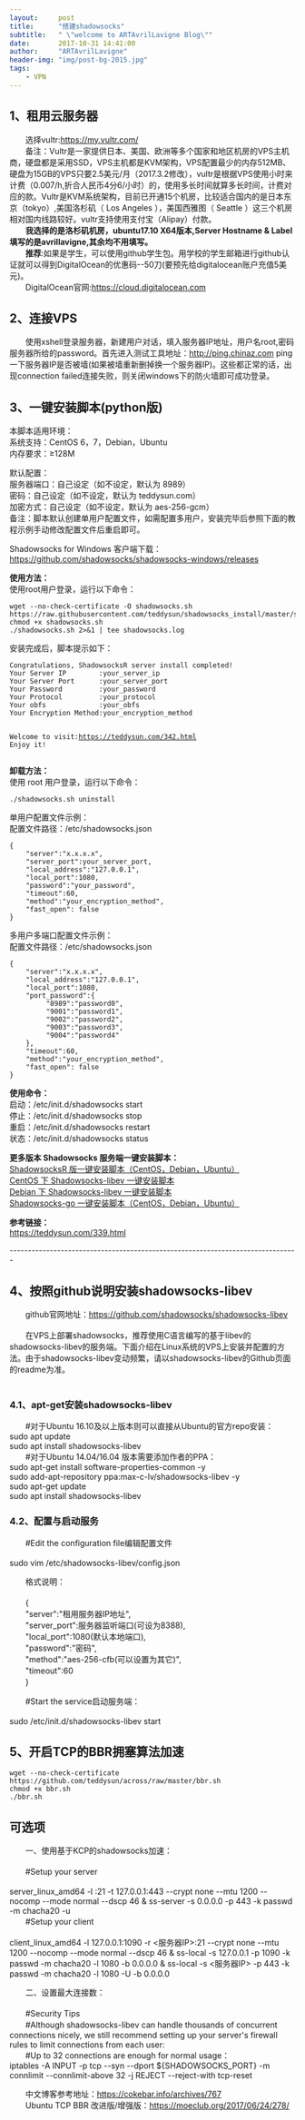 ```yaml
---
layout:     post
title:      "搭建shadowsocks"
subtitle:   " \"welcome to ARTAvrilLavigne Blog\""
date:       2017-10-31 14:41:00
author:     "ARTAvrilLavigne"
header-img: "img/post-bg-2015.jpg"
tags:
    - VPN
---
```

## 1、租用云服务器  
　　选择vultr:https://my.vultr.com/  
　　备注：Vultr是一家提供日本、美国、欧洲等多个国家和地区机房的VPS主机商，硬盘都是采用SSD，VPS主机都是KVM架构，VPS配置最少的内存512MB、硬盘为15GB的VPS只要2.5美元/月（2017.3.2修改），vultr是根据VPS使用小时来计费（0.007/h,折合人民币4分6/小时）的，使用多长时间就算多长时间，计费对应的款。Vultr是KVM系统架构，目前已开通15个机房，比较适合国内的是日本东京（tokyo）,美国洛杉矶（ Los Angeles ），美国西雅图（ Seattle ）这三个机房相对国内线路较好。vultr支持使用支付宝（Alipay）付款。  
　　**我选择的是洛杉矶机房，ubuntu17.10 X64版本,Server Hostname & Label填写的是avrillavigne,其余均不用填写。**  
　　**推荐**:如果是学生，可以使用github学生包。用学校的学生邮箱进行github认证就可以得到DigitalOcean的优惠码--50刀(要预先给digitalocean账户充值5美元)。  
　　DigitalOcean官网:https://cloud.digitalocean.com  
## 2、连接VPS  
　　使用xshell登录服务器，新建用户对话，填入服务器IP地址，用户名root,密码服务器所给的password。首先进入测试工具地址：http://ping.chinaz.com ping一下服务器IP是否被墙(如果被墙重新删掉换一个服务器IP)。这些都正常的话，出现connection failed连接失败，则关闭windows下的防火墙即可成功登录。  

## 3、一键安装脚本(python版)<br>
本脚本适用环境：<br>
系统支持：CentOS 6，7，Debian，Ubuntu<br>
内存要求：≥128M<br>

默认配置：<br>
服务器端口：自己设定（如不设定，默认为 8989）<br>
密码：自己设定（如不设定，默认为 teddysun.com）<br>
加密方式：自己设定（如不设定，默认为 aes-256-gcm）<br>
备注：脚本默认创建单用户配置文件，如需配置多用户，安装完毕后参照下面的教程示例手动修改配置文件后重启即可。<br>

Shadowsocks for Windows 客户端下载：<br>
https://github.com/shadowsocks/shadowsocks-windows/releases<br>

<p><strong>使用方法：</strong><br />
使用root用户登录，运行以下命令：</p>
<pre><code>wget --no-check-certificate -O shadowsocks.sh https://raw.githubusercontent.com/teddysun/shadowsocks_install/master/shadowsocks.sh
chmod +x shadowsocks.sh
./shadowsocks.sh 2&gt;&amp;1 | tee shadowsocks.log
</code></pre>

<p>安装完成后，脚本提示如下：</p>
<pre><code>Congratulations, ShadowsocksR server install completed!
Your Server IP        :your_server_ip
Your Server Port      :your_server_port
Your Password         :your_password
Your Protocol         :your_protocol
Your obfs             :your_obfs
Your Encryption Method:your_encryption_method

Welcome to visit:https://teddysun.com/342.html
Enjoy it!
</code></pre>

<p><strong>卸载方法：</strong><br />
使用 root 用户登录，运行以下命令：</p>
<pre><code>./shadowsocks.sh uninstall
</code></pre>

<p>单用户配置文件示例：<br />
配置文件路径：/etc/shadowsocks.json </p>
<pre><code>{
    "server":"x.x.x.x",
    "server_port":your_server_port,
    "local_address":"127.0.0.1",
    "local_port":1080,
    "password":"your_password",
    "timeout":60,
    "method":"your_encryption_method",
    "fast_open": false
}</code></pre>

<p>多用户多端口配置文件示例：<br />
配置文件路径：/etc/shadowsocks.json </p>
<pre><code>{
    "server":"x.x.x.x",
    "local_address":"127.0.0.1",
    "local_port":1080,
    "port_password":{
         "8989":"password0",
         "9001":"password1",
         "9002":"password2",
         "9003":"password3",
         "9004":"password4"
    },
    "timeout":60,
    "method":"your_encryption_method",
    "fast_open": false
}</code></pre>
<p><strong>使用命令：</strong><br />
启动：/etc/init.d/shadowsocks start<br />
停止：/etc/init.d/shadowsocks stop<br />
重启：/etc/init.d/shadowsocks restart<br />
状态：/etc/init.d/shadowsocks status</p>

<p><strong>更多版本 Shadowsocks 服务端一键安装脚本：</strong><br />
<a href="https://shadowsocks.be/9.html" target="_blank">ShadowsocksR 版一键安装脚本（CentOS，Debian，Ubuntu）</a><br />
<a href="https://teddysun.com/357.html" target="_blank">CentOS 下 Shadowsocks-libev 一键安装脚本</a><br />
<a href="https://teddysun.com/358.html" target="_blank">Debian 下 Shadowsocks-libev 一键安装脚本</a><br />
<a href="https://teddysun.com/392.html" target="_blank">Shadowsocks-go 一键安装脚本（CentOS，Debian，Ubuntu）</a></p>

<p><strong>参考链接：</strong><br />
<a href="https://teddysun.com/339.html">https://teddysun.com/339.html</a></p>  

-------------------------------------------------------------------------------<br>
## 4、按照github说明安装shadowsocks-libev<br>
　　github官网地址：https://github.com/shadowsocks/shadowsocks-libev <br>  
　　在VPS上部署shadowsocks，推荐使用C语言编写的基于libev的shadowsocks-libev的服务端。下面介绍在Linux系统的VPS上安装并配置的方法。由于shadowsocks-libev变动频繁，请以shadowsocks-libev的Github页面的readme为准。<br>  
### 4.1、apt-get安装shadowsocks-libev<br>
　　#对于Ubuntu 16.10及以上版本则可以直接从Ubuntu的官方repo安装：<br>
    sudo apt update<br>
    sudo apt install shadowsocks-libev<br>
　　#对于Ubuntu 14.04/16.04 版本需要添加作者的PPA：<br>
    sudo apt-get install software-properties-common -y<br>
    sudo add-apt-repository ppa:max-c-lv/shadowsocks-libev -y<br>
    sudo apt-get update  <br>
    sudo apt install shadowsocks-libev<br>
### 4.2、配置与启动服务<br> 
　　#Edit the configuration file编辑配置文件<br>  
    sudo vim /etc/shadowsocks-libev/config.json<br>
    
　　格式说明：<br>  
　　{  <br>
　　"server":"租用服务器IP地址",  <br>
　　"server_port":服务器监听端口(可设为8388),  <br>
　　"local_port":1080(默认本地端口),  <br>
　　"password":"密码",  <br>
　　"method":"aes-256-cfb(可以设置为其它)",  <br>
　　"timeout":60  <br>
　　}  
  
　　#Start the service启动服务端：<br>  
    sudo /etc/init.d/shadowsocks-libev start  <br>

## 5、开启TCP的BBR拥塞算法加速<br>  
    wget --no-check-certificate https://github.com/teddysun/across/raw/master/bbr.sh  
    chmod +x bbr.sh  
    ./bbr.sh  

## 可选项<br> 
　　一、使用基于KCP的shadowsocks加速：<br>  
　　#Setup your server<br>  
    server_linux_amd64 -l :21 -t 127.0.0.1:443 --crypt none --mtu 1200 --nocomp --mode normal --dscp 46 & ss-server -s 0.0.0.0 -p 443 -k passwd -m chacha20 -u  
　　#Setup your client<br>  
    client_linux_amd64 -l 127.0.0.1:1090 -r <服务器IP>:21 --crypt none --mtu 1200 --nocomp --mode normal --dscp 46 & ss-local -s 127.0.0.1 -p 1090 -k passwd -m chacha20 -l 1080 -b 0.0.0.0 & ss-local -s <服务器IP> -p 443 -k passwd -m chacha20 -l 1080 -U -b 0.0.0.0  


　　二、设置最大连接数：<br>  
　　#Security Tips<br>
　　#Although shadowsocks-libev can handle thousands of concurrent connections nicely, we still recommend setting up your server's 
firewall rules to limit connections from each user:  
　　#Up to 32 connections are enough for normal usage：<br>
    iptables -A INPUT -p tcp --syn --dport ${SHADOWSOCKS_PORT} -m connlimit --connlimit-above 32 -j REJECT --reject-with tcp-reset  

　　中文博客参考地址：https://cokebar.info/archives/767<br>
　　Ubuntu TCP BBR 改进版/增强版：https://moeclub.org/2017/06/24/278/<br>


